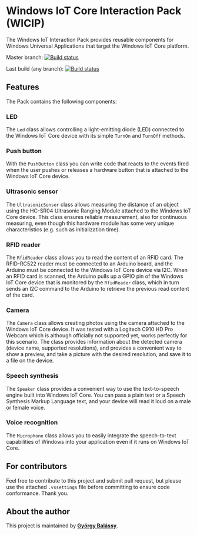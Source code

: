 ﻿# Windows IoT Core Interaction Pack (WICIP)

The Windows IoT Interaction Pack provides reusable components for Windows Universal Applications that target the Windows IoT Core platform.

Master branch: [![Build status](https://ci.appveyor.com/api/projects/status/github/balassy/iot-interaction-pack?branch=master&svg=true)](https://ci.appveyor.com/project/balassy/iot-interaction-pack/branch/master)

Last build (any branch): [![Build status](https://ci.appveyor.com/api/projects/status/github/balassy/iot-interaction-pack?svg=true)](https://ci.appveyor.com/project/balassy/iot-interaction-pack)


## Features

The Pack contains the following components:

### LED

The `Led` class allows controlling a light-emitting diode (LED) connected to the Windows IoT Core device with its simple `TurnOn` and `TurnOff` methods.


### Push button

With the `PushButton` class you can write code that reacts to the events fired when the user pushes or releases a hardware button that is attached to the Windows IoT Core device.


### Ultrasonic sensor

The `UltrasonicSensor` class allows measuring the distance of an object using the HC-SR04 Ultrasonic Ranging Module attached to the Windows IoT Core device.
This class ensures reliable measurement, also for continuous measuring, even though this hardware module has some very unique characteristics (e.g. such as initialization time).


### RFID reader

The `RfidReader` class allows you to read the content of an RFID card. The RFID-RC522 reader must be connected to an Arduino board, 
and the Arduino must be connected to the Windows IoT Core device via I2C. When an RFID card is scanned, the Arduino pulls up a GPIO pin
of the Windows IoT Core device that is monitored by the `RfidReader` class, which in turn sends an I2C command to the Arduino 
to retrieve the previous read content of the card.


### Camera

The `Camera` class allows creating photos using the camera attached to the Windows IoT Core device. It was tested with a Logitech C910 HD Pro Webcam which 
is although officially not supported yet, works perfectly for this scenario. The class provides information about the detected camera (device name, supported resolutions),
and provides a convenient way to show a preview, and take a picture with the desired resolution, and save it to a file on the device.


### Speech synthesis

The `Speaker` class provides a convenient way to use the text-to-speech engine built into Windows IoT Core. You can pass a plain text or a Speech Synthesis Markup Language
text, and your device will read it loud on a male or female voice.


### Voice recognition

The `Microphone` class allows you to easily integrate the speech-to-text capabilities of Windows into your application even if it runs on Windows IoT Core.


## For contributors

Feel free to contribute to this project and submit pull request, but please use the attached `.vssettings` file before committing to ensure code conformance. Thank you.


## About the author

This project is maintained by **[György Balássy](http://gyorgybalassy.wordpress.com)**.

